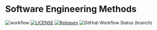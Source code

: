 # Software Engineering Methods

![workflow](https://github.com/HYuuuu-165/sem/actions/workflows/main.yml/badge.svg)
[![LICENSE](https://img.shields.io/github/license/HYuuuu-165/sem.svg?style=flat-square)](https://github.com/HYuuuu-165/sem/blob/master/LICENSE)
[![Releases](https://img.shields.io/github/release/HYuuuu165/sem/all.svg?style=flat-square)](https://github.com/HYuuuu-165/sem/releases)
![GitHub Workflow Status (branch)](https://img.shields.io/github/workflow/status/HYuuuu-165/sem/actions/develop?style=flat-square)
